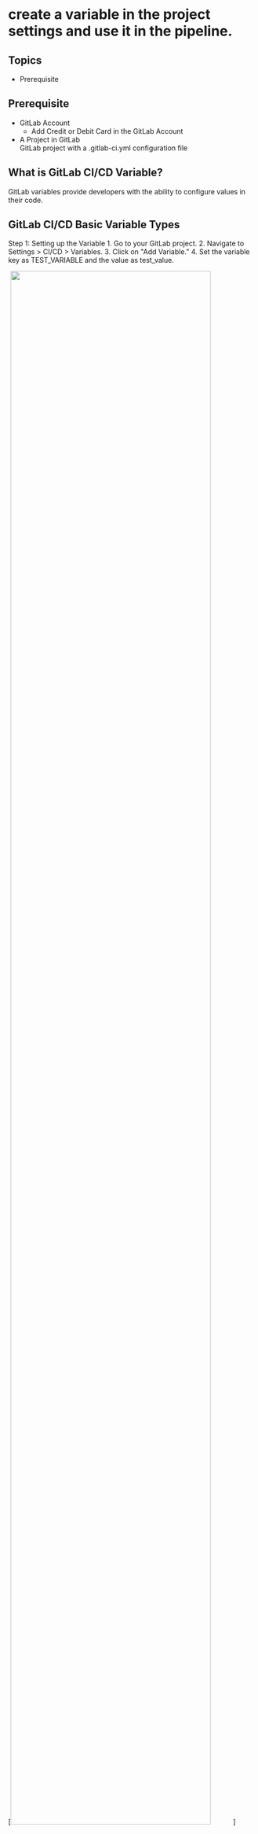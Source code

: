 # create a variable in the project settings and use it in the pipeline.

## Topics  
- Prerequisite
## Prerequisite   
- GitLab Account
  - Add Credit or Debit Card in the GitLab Account
- A Project in GitLab  
    GitLab project with a .gitlab-ci.yml configuration file 

## What is GitLab CI/CD Variable?
GitLab variables provide developers with the ability to configure values in their code.    

## GitLab CI/CD Basic Variable Types 
Step 1: Setting up the Variable
	1.	Go to your GitLab project.
	2.	Navigate to Settings > CI/CD > Variables.
	3.	Click on "Add Variable."
	4.	Set the variable key as TEST_VARIABLE and the value as test_value.


[<img src="[https://github.com/asiandevs/gitlab_cicd/blob/main/variable01.jpg" width="90%" />]
  ```
stages:
  - test

my_job:
  stage: test
  script:
    - echo "The value of TEST_VARIABLE is ${TEST_VARIABLE}"
  ```

## Use Variable in Pipeline?
   
  ```
run_unit_test:
  stage: test
  before_script:
    - echo "Preparing test data..."
  script:
    - echo "Running unit tests for microservice $Jangla ..."
  after_script:
    - echo "Cleaning up temporary files.."
    - rm -r test-data
    - ls


  ```
   
## How to Print All Variables in Pipeline?
  ```
    - echo "GitLab CI/CD | Print all environment variables"
    - env
  ```
